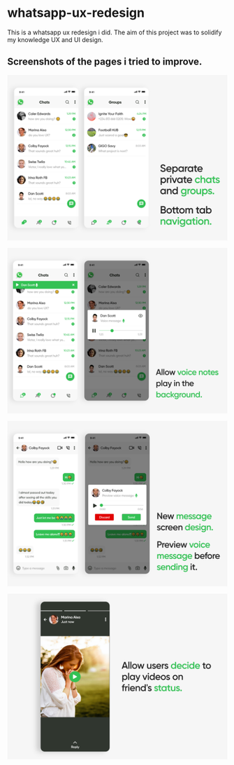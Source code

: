# whatsapp-ux-redesign
This is a whatsapp ux redesign i did. The aim of this project was to solidify my knowledge UX and UI design.

## Screenshots of the pages i tried to improve.

![presentation](presentation/0.png?raw=true)

![presentation](presentation/1.png?raw=true)

![presentation](presentation/2.png?raw=true)

![presentation](presentation/3.png?raw=true)

